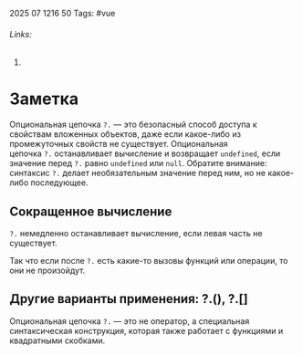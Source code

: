 2025 07 1216 50
Tags: #vue 
###### Links: 
1) 
# Заметка
Опциональная цепочка `?.` — это безопасный способ доступа к свойствам вложенных объектов, даже если какое-либо из промежуточных свойств не существует.
Опциональная цепочка `?.` останавливает вычисление и возвращает `undefined`, если значение перед `?.` равно `undefined` или `null`. Обратите внимание: синтаксис `?.` делает необязательным значение перед ним, но не какое-либо последующее.
## Сокращенное вычисление
`?.` немедленно останавливает вычисление, если левая часть не существует.

Так что если после `?.` есть какие-то вызовы функций или операции, то они не произойдут.
## Другие варианты применения: ?.(), ?.[]
Опциональная цепочка `?.` — это не оператор, а специальная синтаксическая конструкция, которая также работает с функциями и квадратными скобками.
